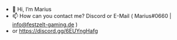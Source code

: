 - 👋 Hi, I’m Marius
- 📫 How can you contact me? Discord or E-Mail ( Marius#0660 | info@festzelt-gaming.de )
- or  https://discord.gg/6EUYngHafg

<!---
Marius-28/Marius-28 is a ✨ special ✨ repository because its `README.md` (this file) appears on your GitHub profile.
You can click the Preview link to take a look at your changes.
--->
